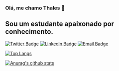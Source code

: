 ### Olá, me chamo Thales 👋

## Sou um estudante apaixonado por conhecimento.

[![Twitter Badge](https://img.shields.io/badge/-@thalesms2-00bfff?style=for-the-badge&labelColor=00bfff&logo=twitter&logoColor=white&link=https://twitter.com/thalesms2)](https://twitter.com/thalesms2)
[![Linkedin Badge](https://img.shields.io/badge/-Thales%20Sato-00bfff?style=for-the-badge&logo=Linkedin&logoColor=white&link=https://www.linkedin.com/in/thalessato/)](https://www.linkedin.com/in/thalessato/) 
[![Email Badge](https://img.shields.io/badge/-thalesms2@outlook.com-00bfff?style=for-the-badge&logo=Gmail&logoColor=white&link=mailto:diego.schell.f@gmail.com)](mailto:diego.schell.f@gmail.com)

[![Top Langs](https://github-readme-stats.vercel.app/api/top-langs/?username=thalesms2&layout=compact)](https://github.com/thalesms2/github-readme-stats)

[![Anurag's github stats](https://github-readme-stats.vercel.app/api?username=thalesms2&hide=issues,prs&show_icons=true)](https://github.com/anuraghazra/github-readme-stats)

